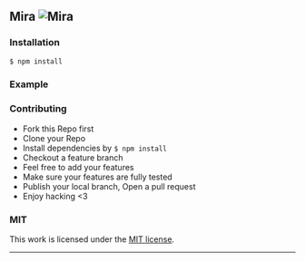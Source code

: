## Mira ![Mira](https://img.shields.io/npm/v/Mira.svg)

> 

### Installation

```bash
$ npm install
```

### Example

### Contributing
- Fork this Repo first
- Clone your Repo
- Install dependencies by `$ npm install`
- Checkout a feature branch
- Feel free to add your features
- Make sure your features are fully tested
- Publish your local branch, Open a pull request
- Enjoy hacking <3

### MIT

This work is licensed under the [MIT license](./LICENSE).

---
